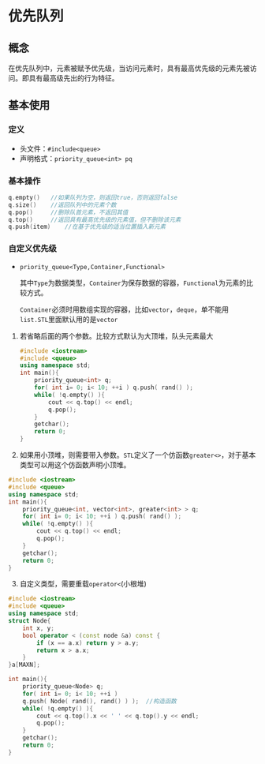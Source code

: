 # 优先队列

## 概念

在优先队列中，元素被赋予优先级，当访问元素时，具有最高优先级的元素先被访问。即具有最高级先出的行为特征。

## 基本使用

### 定义

- 头文件：`#include<queue>`
- 声明格式：`priority_queue<int> pq`

### 基本操作

```c++
q.empty()	//如果队列为空，则返回true，否则返回false
q.size()	//返回队列中的元素个数
q.pop()		//删除队首元素，不返回其值
q.top()		//返回具有最高优先级的元素值，但不删除该元素
q.push(item) 	//在基于优先级的适当位置插入新元素
```

### 自定义优先级

- `priority_queue<Type,Container,Functional>`

  其中`Type`为数据类型，`Container`为保存数据的容器，`Functional`为元素的比较方式。

  `Container`必须时用数组实现的容器，比如`vector`，`deque`，单不能用`list.STL`里面默认用的是`vector`

1. 若省略后面的两个参数。比较方式默认为大顶堆，队头元素最大

   ```c++
   #include <iostream>
   #include <queue> 
   using namespace std; 
   int main(){
       priority_queue<int> q;     
       for( int i= 0; i< 10; ++i ) q.push( rand() );
       while( !q.empty() ){
           cout << q.top() << endl;
           q.pop();
       }     
       getchar();
       return 0;
   }
   ```

2. 如果用小顶堆，则需要带入参数。`STL`定义了一个仿函数`greater<>`，对于基本类型可以用这个仿函数声明小顶堆。

```c++
#include <iostream>
#include <queue> 
using namespace std; 
int main(){
    priority_queue<int, vector<int>, greater<int> > q;
    for( int i= 0; i< 10; ++i ) q.push( rand() );
    while( !q.empty() ){
        cout << q.top() << endl;
        q.pop();
    }     
    getchar();
    return 0;
}
```

3. 自定义类型，需要重载`operator<`(小根堆)

```c++
#include <iostream>
#include <queue> 
using namespace std; 
struct Node{
    int x, y;
    bool operator < (const node &a) const {
		if (x == a.x) return y > a.y;
		return x > a.x;
	}
}a[MAXN];

int main(){
    priority_queue<Node> q;     
    for( int i= 0; i< 10; ++i )
    q.push( Node( rand(), rand() ) );  //构造函数   
    while( !q.empty() ){
        cout << q.top().x << ' ' << q.top().y << endl;
        q.pop();
    }     
    getchar();
    return 0;
}
```